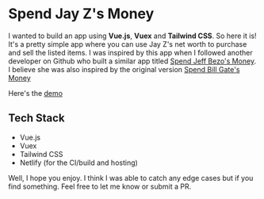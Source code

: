 # Spend Jay Z's Money 

I wanted to build an app using **Vue.js**, **Vuex** and **Tailwind CSS**. So here it is! It's a pretty simple app where you can use Jay Z's net worth to purchase and sell the listed items. I was inspired by this app when I followed another developer on Github who built a similar app titled [Spend Jeff Bezo's Money](https://spend-jeff-bezos-money.netlify.com). I believe she was also inspired by the original version [Spend Bill Gate's Money](https://neal.fun/spend/)

Here's the [demo](https://dazzling-almeida-9c3938.netlify.com/)

## Tech Stack
* Vue.js
* Vuex
* Tailwind CSS
* Netlify (for the CI/build and hosting)



Well, I hope you enjoy. I think I was able to catch any edge cases but if you find something. Feel free to let me know or submit a PR. 
